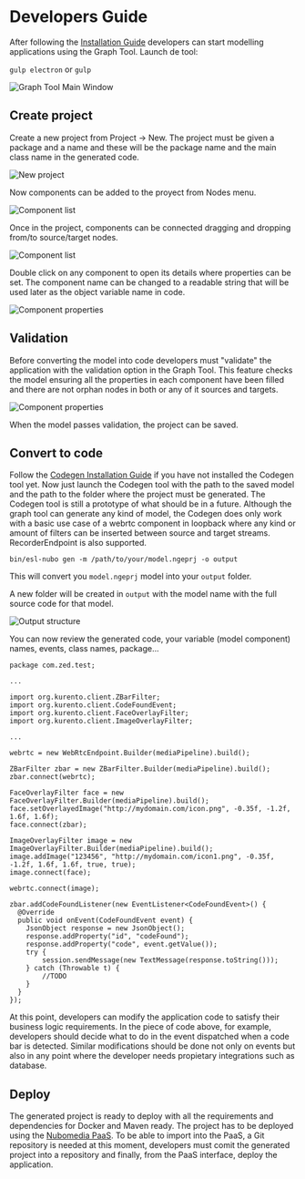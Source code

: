 # Developers Guide

After following the [Installation Guide](installation.md) developers can start modelling applications using the Graph Tool. 
Launch de tool: 

`gulp electron` or `gulp`

![Graph Tool Main Window](img/screenshot1.png)

## Create project

Create a new project from Project -> New.
The project must be given a package and a name and these will be the package name and the main class name in the generated code.

![New project](img/screenshot2.png)

Now components can be added to the proyect from Nodes menu.

![Component list](img/screenshot3.png)

Once in the project, components can be connected dragging and dropping from/to source/target nodes.

![Component list](img/screenshot4.png)

Double click on any component to open its details where properties can be set. The component name can be changed to a readable string that will be used later as the object variable name in code.

![Component properties](img/screenshot5.png)

## Validation

Before converting the model into code developers must "validate" the application with the validation option in the Graph Tool. This feature checks the model ensuring all the properties in each component have been filled and there are not orphan nodes in both or any of it sources and targets. 

![Component properties](img/screenshot6.png)

When the model passes validation, the project can be saved.

## Convert to code

Follow the [Codegen Installation Guide](codegeninstall.md) if you have not installed the Codegen tool yet.
Now just launch the Codegen tool with the path to the saved model and the path to the folder where the project must be generated.
The Codegen tool is still a prototype of what should be in a future. Although the graph tool can generate any kind of model, the Codegen does only work with a basic use case of a webrtc component in loopback where any kind or amount of filters can be inserted between source and target streams. RecorderEndpoint is also supported.

```
bin/esl-nubo gen -m /path/to/your/model.ngeprj -o output
```

This will convert you `model.ngeprj` model into your `output` folder. 

A new folder will be created in `output` with the model name with the full source code for that model.

![Output structure](img/screenshot7.png)

You can now review the generated code, your variable (model component) names, events, class names, package...

```
package com.zed.test;

...

import org.kurento.client.ZBarFilter;
import org.kurento.client.CodeFoundEvent;
import org.kurento.client.FaceOverlayFilter;
import org.kurento.client.ImageOverlayFilter;

...

webrtc = new WebRtcEndpoint.Builder(mediaPipeline).build();

ZBarFilter zbar = new ZBarFilter.Builder(mediaPipeline).build();
zbar.connect(webrtc);

FaceOverlayFilter face = new FaceOverlayFilter.Builder(mediaPipeline).build();
face.setOverlayedImage("http://mydomain.com/icon.png", -0.35f, -1.2f, 1.6f, 1.6f);
face.connect(zbar);

ImageOverlayFilter image = new ImageOverlayFilter.Builder(mediaPipeline).build();
image.addImage("123456", "http://mydomain.com/icon1.png", -0.35f, -1.2f, 1.6f, 1.6f, true, true);
image.connect(face);

webrtc.connect(image);

zbar.addCodeFoundListener(new EventListener<CodeFoundEvent>() {
  @Override
  public void onEvent(CodeFoundEvent event) {
    JsonObject response = new JsonObject();
    response.addProperty("id", "codeFound");
    response.addProperty("code", event.getValue());
    try {
        session.sendMessage(new TextMessage(response.toString()));
    } catch (Throwable t) {
        //TODO
    }
  }
});
```

At this point, developers can modify the application code to satisfy their business logic requirements. In the piece of code above, for example, developers should decide what to do in the event dispatched when a code bar is detected. Similar modifications should be done not only on events but also in any point where the developer needs propietary integrations such as database.

## Deploy

The generated project is ready to deploy with all the requirements and dependencies for Docker and Maven ready.
The project has to be deployed using the [Nubomedia PaaS](http://nubomedia.readthedocs.org/en/latest/paas/paas-introduction/). To be able to import into the PaaS, a Git repository is needed at this moment, developers must comit the generated project into a repository and finally, from the PaaS interface, deploy the application.

 